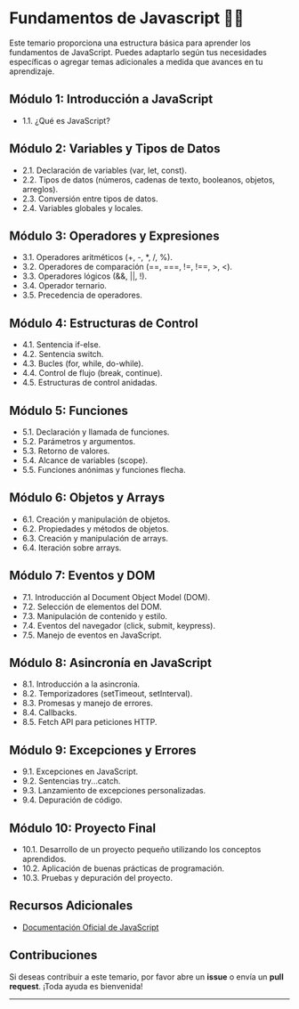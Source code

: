 # Fundamentos de Javascript 🚀🍻
Este temario proporciona una estructura básica para aprender los fundamentos de JavaScript. Puedes adaptarlo según tus necesidades específicas o agregar temas adicionales a medida que avances en tu aprendizaje.

## Módulo 1: Introducción a JavaScript

- 1.1. ¿Qué es JavaScript?

## Módulo 2: Variables y Tipos de Datos

- 2.1. Declaración de variables (var, let, const).
- 2.2. Tipos de datos (números, cadenas de texto, booleanos, objetos, arreglos).
- 2.3. Conversión entre tipos de datos.
- 2.4. Variables globales y locales.

## Módulo 3: Operadores y Expresiones

- 3.1. Operadores aritméticos (+, -, *, /, %).
- 3.2. Operadores de comparación (==, ===, !=, !==, >, <).
- 3.3. Operadores lógicos (&&, ||, !).
- 3.4. Operador ternario.
- 3.5. Precedencia de operadores.

## Módulo 4: Estructuras de Control

- 4.1. Sentencia if-else.
- 4.2. Sentencia switch.
- 4.3. Bucles (for, while, do-while).
- 4.4. Control de flujo (break, continue).
- 4.5. Estructuras de control anidadas.

## Módulo 5: Funciones

- 5.1. Declaración y llamada de funciones.
- 5.2. Parámetros y argumentos.
- 5.3. Retorno de valores.
- 5.4. Alcance de variables (scope).
- 5.5. Funciones anónimas y funciones flecha.

## Módulo 6: Objetos y Arrays

- 6.1. Creación y manipulación de objetos.
- 6.2. Propiedades y métodos de objetos.
- 6.3. Creación y manipulación de arrays.
- 6.4. Iteración sobre arrays.

## Módulo 7: Eventos y DOM

- 7.1. Introducción al Document Object Model (DOM).
- 7.2. Selección de elementos del DOM.
- 7.3. Manipulación de contenido y estilo.
- 7.4. Eventos del navegador (click, submit, keypress).
- 7.5. Manejo de eventos en JavaScript.

## Módulo 8: Asincronía en JavaScript

- 8.1. Introducción a la asincronía.
- 8.2. Temporizadores (setTimeout, setInterval).
- 8.3. Promesas y manejo de errores.
- 8.4. Callbacks.
- 8.5. Fetch API para peticiones HTTP.

## Módulo 9: Excepciones y Errores

- 9.1. Excepciones en JavaScript.
- 9.2. Sentencias try...catch.
- 9.3. Lanzamiento de excepciones personalizadas.
- 9.4. Depuración de código.

## Módulo 10: Proyecto Final

- 10.1. Desarrollo de un proyecto pequeño utilizando los conceptos aprendidos.
- 10.2. Aplicación de buenas prácticas de programación.
- 10.3. Pruebas y depuración del proyecto.

## Recursos Adicionales

- [Documentación Oficial de JavaScript](https://developer.mozilla.org/es/docs/Web/JavaScript)

## Contribuciones

Si deseas contribuir a este temario, por favor abre un **issue** o envía un **pull request**. ¡Toda ayuda es bienvenida!

---
